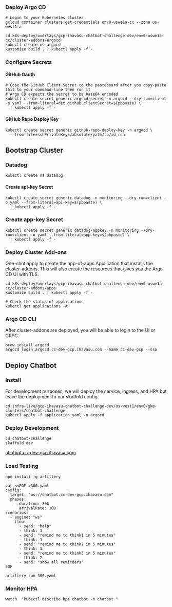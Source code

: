 ### Deploy Argo CD

```
# Login to your Kubernetes cluster
gcloud container clusters get-credentials env0-uswe1a-cc --zone us-west1-a

cd k8s-deploy/overlays/gcp-ihavasu-chatbot-challenge-dev/env0-uswe1a-cc/cluster-addons/argocd
kubectl create ns argocd
kustomize build . | kubectl apply -f -
```

### Configure Secrets

#### GitHub Oauth

```
# Copy the GitHub Client Secret to the pasteboard after you copy-paste this to your command-line then run it
# Argo CD expects the secret to be base64 encoded
kubectl create secret generic argocd-secret -n argocd --dry-run=client -o yaml --from-literal=dex.github.clientSecret=$(pbpaste) \
  | kubectl apply -f -
```

#### GitHub Repo Deploy Key

```
kubectl create secret generic github-repo-deploy-key -n argocd \
  --from-file=sshPrivateKey=/absolute/path/to/id_rsa
```

## Bootstrap Cluster

### Datadog

```
kubectl create ns datadog
```

#### Create api-key Secret

```
kubectl create secret generic datadog -n monitoring --dry-run=client -o yaml --from-literal=api-key=$(pbpaste) \
  | kubectl apply -f -
```

### Create app-key Secret

```
kubectl create secret generic datadog-appkey -n monitoring --dry-run=client -o yaml --from-literal=app-key=$(pbpaste) \
  | kubectl apply -f -
```

### Deploy Cluster Add-ons

One-shot apply to create the app-of-apps Application that installs the cluster-addons.  This will also create the resources that gives you the Argo CD UI with TLS.

```
cd k8s-deploy/overlays/gcp-ihavasu-chatbot-challenge-dev/env0-uswe1a-cc/cluster-addons/apps
kustomize build . | kubectl apply -f -

# Check the status of applications
kubectl get applications -A
```

### Argo CD CLI

After cluster-addons are deployed, you will be able to login to the UI or GRPC.

```
brew install argocd
argocd login argocd.cc-dev-gcp.ihavasu.com --name cc-dev-gcp --sso
```

## Deploy Chatbot

### Install

For development purposes, we will deploy the service, ingress, and HPA but leave the deployment to our skaffold config.

```
cd infra-live/gcp-ihavasu-chatbot-challenge-dev/us-west1/env0/gke-clusters/chatbot-challenge
kubectl apply -f application.yaml -n argocd
```

### Deploy Development

```
cd chatbot-challenge
skaffold dev
```

[chatbot.cc-dev-gcp.ihavasu.com](http://chatbot.cc-dev-gcp.ihavasu.com)

### Load Testing

```
npm install -g artillery

cat <<EOF >300.yaml
config:
  target: "ws://chatbot.cc-dev-gcp.ihavasu.com"
  phases:
    - duration: 300
      arrivalRate: 100
scenarios:
  - engine: "ws"
    flow:
      - send: "help"
      - think: 1
      - send: "remind me to think1 in 5 minutes"
      - think: 1
      - send: "remind me to think2 in 5 minutes"
      - think: 1
      - send: "remind me to think3 in 5 minutes"
      - think: 2
      - send: "show all reminders"
EOF

artillery run 300.yaml
```

### Monitor HPA

```
watch  "kubectl describe hpa chatbot -n chatbot "
```
